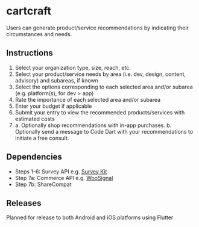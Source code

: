 ﻿# cartcraft

Users can generate product/service recommendations by indicating their circumstances and needs.

## Instructions

1. Select your organization type, size, reach, etc.
2. Select your product/service needs by area (i.e. dev, design, content, advisory) and subareas, if known
3. Select the options corresponding to each selected area and/or subarea (e.g. platform(s), for dev > app)
4. Rate the importance of each selected area and/or subarea
5. Enter your budget if applicable
6. Submit your entry to view the recommended products/services with estimated costs
7. a.  Optionally shop recommendations with in-app purchases.  b.  Optionally send a message to Code Dart with your recommendations to initiate a free consult.

## Dependencies

* Steps 1-6: Survey API e.g. [Survey Kit](https://pub.dev/packages/survey_kit)
* Step 7a: Commerce API e.g. [WooSignal](https://woosignal.com)
* Step 7b: ShareCompat


## Releases

Planned for release to both Android and iOS platforms using Flutter